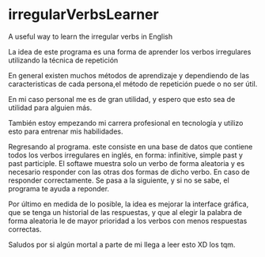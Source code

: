 # irregularVerbsLearner
A useful way to learn the irregular verbs in English



La idea de este programa es una forma de aprender los verbos irregulares utilizando la técnica de repetición 

En general existen muchos métodos de aprendizaje y dependiendo de las caracteristicas de cada persona,el método de repetición puede o no ser útil. 

En mi caso personal me es de gran utilidad, y espero que esto sea de utilidad para alguien más. 

También estoy empezando mi carrera profesional en tecnología y utilizo esto para entrenar mis habilidades. 

Regresando al programa. este consiste en una base de datos que contiene todos los verbos irregulares en inglés, en forma: infinitive, simple past y past participle. 
El softawe muestra solo un verbo de forma  aleatoria y es necesario responder con las otras dos formas de dicho verbo. 
En caso de responder correctamente. Se pasa a la siguiente, y si no se sabe, el programa te ayuda a reponder. 

Por último en medida de lo posible, la idea es mejorar la interface gráfica, que se tenga un historial de las respuestas, y que al elegir la palabra de forma aleatoria le de mayor prioridad a los verbos con menos respuestas correctas. 


Saludos por si algún mortal a parte de mi llega a leer esto XD los tqm. 
